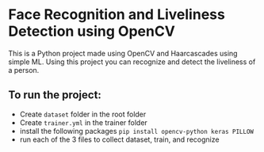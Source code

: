 # Face Recognition and Liveliness Detection using OpenCV

This is a Python project made using OpenCV and Haarcascades using simple ML.
Using this project you can recognize and detect the liveliness of a person.


## To run the project:
- Create `dataset` folder in the root folder
- Create `trainer.yml` in the trainer folder
- install the following packages `pip install opencv-python keras PILLOW`
- run each of the 3 files to collect dataset, train, and recognize
